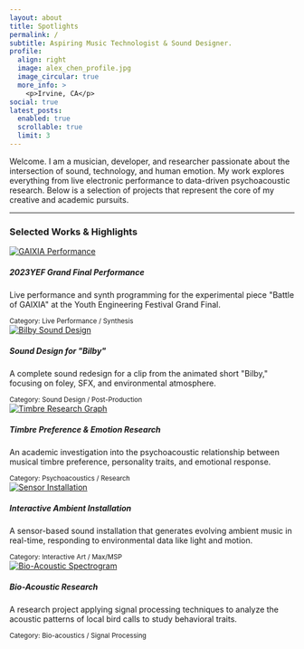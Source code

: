 ```yaml
---
layout: about
title: Spotlights
permalink: /
subtitle: Aspiring Music Technologist & Sound Designer.
profile:
  align: right
  image: alex_chen_profile.jpg
  image_circular: true
  more_info: >
    <p>Irvine, CA</p>
social: true
latest_posts:
  enabled: true
  scrollable: true
  limit: 3
---
```


<!-- A short, compelling introduction -->
<div class="row">
  <div class="col-12">
    <p>
    Welcome. I am a musician, developer, and researcher passionate about the intersection of sound, technology, and human emotion. My work explores everything from live electronic performance to data-driven psychoacoustic research. Below is a selection of projects that represent the core of my creative and academic pursuits.
    </p>
  </div>
</div>

<hr>

<!-- Spotlights Section -->
<h3 class="mt-4">Selected Works & Highlights</h3>

<!-- First Row -->
<div class="row mt-3">
  <div class="col-sm-4">
    <div class="card h-100">
      <a href="/portfolio/gaixia-battle/"><!-- Link to a Portfolio piece -->
        <img class="card-img-top" src="/assets/img/spotlights/gaixia.jpg" alt="GAIXIA Performance">
      </a>
      <div class="card-body">
        <h5 class="card-title">2023YEF Grand Final Performance</h5>
        <p class="card-text">Live performance and synth programming for the experimental piece "Battle of GAIXIA" at the Youth Engineering Festival Grand Final.</p>
      </div>
      <div class="card-footer"><small>Category: Live Performance / Synthesis</small></div>
    </div>
  </div>
  <div class="col-sm-4">
    <div class="card h-100">
      <a href="/portfolio/bilby-sound-design/"><!-- Link to a Portfolio piece -->
        <img class="card-img-top" src="/assets/img/spotlights/bilby.jpg" alt="Bilby Sound Design">
      </a>
      <div class="card-body">
        <h5 class="card-title">Sound Design for "Bilby"</h5>
        <p class="card-text">A complete sound redesign for a clip from the animated short "Bilby," focusing on foley, SFX, and environmental atmosphere.</p>
      </div>
      <div class="card-footer"><small>Category: Sound Design / Post-Production</small></div>
    </div>
  </div>
  <div class="col-sm-4">
    <div class="card h-100">
      <a href="/insights/timbre-preference-research/"><!-- Link to an Insights/Blog post -->
        <img class="card-img-top" src="/assets/img/spotlights/timbre-research.jpg" alt="Timbre Research Graph">
      </a>
      <div class="card-body">
        <h5 class="card-title">Timbre Preference & Emotion Research</h5>
        <p class="card-text">An academic investigation into the psychoacoustic relationship between musical timbre preference, personality traits, and emotional response.</p>
      </div>
      <div class="card-footer"><small>Category: Psychoacoustics / Research</small></div>
    </div>
  </div>
</div>

<!-- Second Row -->
<div class="row mt-3">
  <div class="col-sm-4">
    <div class="card h-100">
      <a href="/portfolio/sensor-ambient/"><!-- Link to a Portfolio piece -->
        <img class="card-img-top" src="/assets/img/spotlights/sensor-ambient.jpg" alt="Sensor Installation">
      </a>
      <div class="card-body">
        <h5 class="card-title">Interactive Ambient Installation</h5>
        <p class="card-text">A sensor-based sound installation that generates evolving ambient music in real-time, responding to environmental data like light and motion.</p>
      </div>
      <div class="card-footer"><small>Category: Interactive Art / Max/MSP</small></div>
    </div>
  </div>
  <div class="col-sm-4">
    <div class="card h-100">
       <a href="/insights/bio-acoustic-research/"><!-- Link to an Insights/Blog post -->
        <img class="card-img-top" src="/assets/img/spotlights/bio-acoustics.jpg" alt="Bio-Acoustic Spectrogram">
      </a>
      <div class="card-body">
        <h5 class="card-title">Bio-Acoustic Research</h5>
        <p class="card-text">A research project applying signal processing techniques to analyze the acoustic patterns of local bird calls to study behavioral traits.</p>
      </div>
      <div class="card-footer"><small>Category: Bio-acoustics / Signal Processing</small></div>
    </div>
  </div>
  <!-- You can add a sixth item here if you wish, or leave this column empty -->
  <div class="col-sm-4">
  </div>
</div>